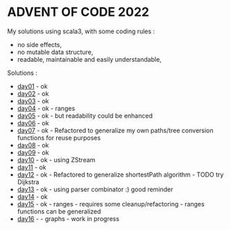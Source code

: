 # ADVENT OF CODE 2022
My solutions using scala3, with some coding rules :
- no side effects,
- no mutable data structure,
- readable, maintainable and easily understandable,

Solutions :
- [day01](src/test/scala/day01/Puzzle.scala) - ok
- [day02](src/test/scala/day02/Puzzle.scala) - ok
- [day03](src/test/scala/day03/Puzzle.scala) - ok
- [day04](src/test/scala/day04/Puzzle.scala) - ok - ranges
- [day05](src/test/scala/day05/Puzzle.scala) - ok - but readability could be enhanced
- [day06](src/test/scala/day06/Puzzle.scala) - ok
- [day07](src/test/scala/day07/Puzzle.scala) - ok - Refactored to generalize my own paths/tree conversion functions for reuse purposes  
- [day08](src/test/scala/day08/Puzzle.scala) - ok
- [day09](src/test/scala/day09/Puzzle.scala) - ok
- [day10](src/test/scala/day10/Puzzle.scala) - ok - using ZStream
- [day11](src/test/scala/day11/Puzzle.scala) - ok
- [day12](src/test/scala/day12/Puzzle.scala) - ok - Refactored to generalize shortestPath algorithm - TODO try Dijkstra
- [day13](src/test/scala/day13/Puzzle.scala) - ok - using parser combinator :) good reminder
- [day14](src/test/scala/day14/Puzzle.scala) - ok
- [day15](src/test/scala/day15/Puzzle.scala) - ok - ranges - requires some cleanup/refactoring - ranges functions can be generalized
- [day16](src/test/scala/day16/Puzzle.scala) -    - graphs - work in progress

